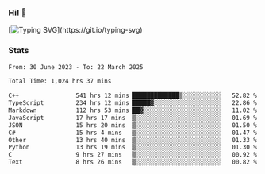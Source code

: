 ### Hi!  👋

[![Typing SVG](https://readme-typing-svg.herokuapp.com?font=Fira+Code&pause=1000&width=435&lines=Hello!+I'm+Texiwustion.)](https://git.io/typing-svg)

### Stats

<!--START_SECTION:waka-->

```txt
From: 30 June 2023 - To: 22 March 2025

Total Time: 1,024 hrs 37 mins

C++                541 hrs 12 mins █████████████▒░░░░░░░░░░░   52.82 %
TypeScript         234 hrs 12 mins █████▓░░░░░░░░░░░░░░░░░░░   22.86 %
Markdown           112 hrs 53 mins ██▓░░░░░░░░░░░░░░░░░░░░░░   11.02 %
JavaScript         17 hrs 17 mins  ▒░░░░░░░░░░░░░░░░░░░░░░░░   01.69 %
JSON               15 hrs 20 mins  ▒░░░░░░░░░░░░░░░░░░░░░░░░   01.50 %
C#                 15 hrs 4 mins   ▒░░░░░░░░░░░░░░░░░░░░░░░░   01.47 %
Other              13 hrs 40 mins  ▒░░░░░░░░░░░░░░░░░░░░░░░░   01.33 %
Python             13 hrs 19 mins  ▒░░░░░░░░░░░░░░░░░░░░░░░░   01.30 %
C                  9 hrs 27 mins   ▒░░░░░░░░░░░░░░░░░░░░░░░░   00.92 %
Text               8 hrs 26 mins   ▒░░░░░░░░░░░░░░░░░░░░░░░░   00.82 %
```

<!--END_SECTION:waka-->
